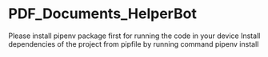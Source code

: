 # PDF_Documents_HelperBot

Please install pipenv package first for running the code in your device 
Install dependencies of the project from pipfile by running command pipenv install